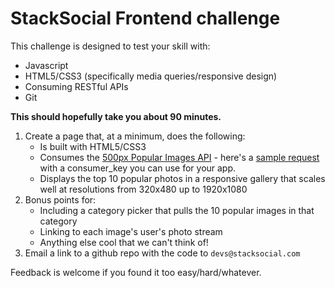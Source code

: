 # StackSocial Frontend challenge

This challenge is designed to test your skill with:

* Javascript
* HTML5/CSS3 (specifically media queries/responsive design)
* Consuming RESTful APIs
* Git

**This should hopefully take you about 90 minutes.**

1. Create a page that, at a minimum, does the following:
    * Is built with HTML5/CSS3
    * Consumes the [500px Popular Images API](https://github.com/500px/api-documentation/blob/master/endpoints/photo/GET_photos.md) - here's a [sample request](https://api.500px.com/v1/photos?feature=popular&image_size=4&consumer_key=5m5ALqjAbzAL1Cnszfu0DMUIZRL4jY2crYnDlGgt) with a consumer_key you can use for your app.
    * Displays the top 10 popular photos in a responsive gallery that scales well at resolutions from 320x480 up to 1920x1080
1. Bonus points for:
    * Including a category picker that pulls the 10 popular images in that category
    * Linking to each image's user's photo stream
    * Anything else cool that we can't think of!
1. Email a link to a github repo with the code to `devs@stacksocial.com`

Feedback is welcome if you found it too easy/hard/whatever.